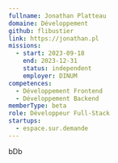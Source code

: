 ```yaml
---
fullname: Jonathan Platteau
domaine: Développement
github: flibustier
link: https://jonathan.pl
missions:
  - start: 2023-09-18
    end: 2023-12-31
    status: independent
    employer: DINUM
competences:
  - Développement Frontend
  - Développement Backend
memberType: beta
role: Développeur Full-Stack
startups:
  - espace.sur.demande
---
```

bDb